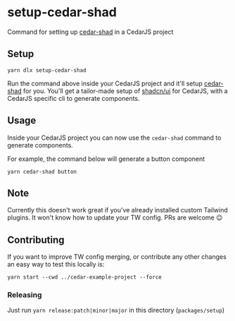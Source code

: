 # setup-cedar-shad

Command for setting up [cedar-shad](https://github.com/cedarjs/cedar-shad) in a CedarJS project

## Setup

```
yarn dlx setup-cedar-shad
```

Run the command above inside your CedarJS project and it'll setup [cedar-shad](https://github.com/cedarjs/cedar-shad/tree/main/packages/add) for you.
You'll get a tailor-made setup of [shadcn/ui](https://ui.shadcn.com) for CedarJS, with a CedarJS specific cli to generate components.

## Usage

Inside your CedarJS project you can now use the `cedar-shad` command to generate components.

For example, the command below will generate a button component

```
yarn cedar-shad button
```

## Note

Currently this doesn't work great if you've already installed custom Tailwind plugins. It won't know how to update your TW config. PRs are welcome 😉

## Contributing

If you want to improve TW config merging, or contribute any other changes an easy way to test this locally is:

```
yarn start --cwd ../cedar-example-project --force
```

### Releasing

Just run `yarn release:patch|minor|major` in this directory (`packages/setup`)
